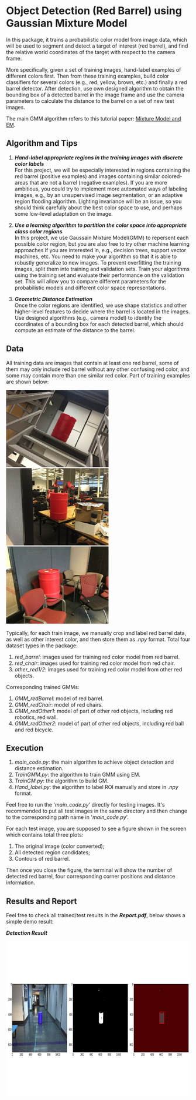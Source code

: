 # Object Detection (Red Barrel) using Gaussian Mixture Model

In this package, it trains a probabilistic color model from image data, which will be used to segment and detect a target of interest (red barrel), and find the relative world coordinates of the target with respect to the camera frame.          

More specifically, given a set of training images, hand-label examples of different colors first. Then from these training examples, build color classifiers for several colors (e.g., red, yellow, brown, etc.) and finally a red barrel detector. After detection, use own designed algorithm to obtain the bounding box of a detected barrel in the image frame and use the camera parameters to calculate the distance to the barrel on a set of new test images.        

The main GMM algorithm refers to this tutorial paper: [Mixture Model and EM](http://www.cse.psu.edu/~rtc12/CSE586Spring2010/papers/prmlMixturesEM.pdf).


Algorithm and Tips
------------------
1. **_Hand-label appropriate regions in the training images with discrete color labels_**                   
For this project, we will be especially interested in regions containing the red barrel (positive examples) and images containing similar colored-areas that are not a barrel (negative examples). If you are more ambitious, you could try to implement more automated ways of labeling images, e.g., by an unsupervised image segmentation, or an adaptive region flooding algorithm. Lighting invariance will be an issue, so you should think carefully about the best color space to use, and perhaps some low-level adaptation on the image.        
2. **_Use a learning algorithm to partition the color space into appropriate class color regions_**           
In this project, we use Gaussain Mixture Model(GMM) to repersent each possible color region, but you are also free to try other machine learning approaches if you are interested in, e.g., decision trees, support vector machines, etc. You need to make your algorithm so that it is able to robustly generalize to new images. To prevent overfitting the training images, split them into training and validation sets. Train your algorithms using the training set and evaluate their performance on the validation set. This will allow you to compare different parameters for the probabilistic models and different color space representations.          

3. **_Geometric Distance Estimation_**           
Once the color regions are identified, we use shape statistics and other higher-level features to decide where the barrel is located in the images. Use designed algorithms (e.g., camera model) to identify the coordinates of a bounding box for each detected barrel, which should compute an estimate of the distance to the barrel.        


Data
-----
All training data are images that contain at least one red barrel, some of them may only include red barrel without any other confusing red color, and some may contain more than one similar red color. Part of training examples are shown below:

<p >
<align="left">
  <img src = "./data/red_barrel/2.14.png?raw=true" width="280" height="210">
<align="center">
  <img src = "./data/other_red1/2.8.png?raw=true" width="280" height="210">
<align="right">
  <img src = "./data/red_chair/2.6.png?raw=true" width="280" height="210">
</p>

Typically, for each train image, we manually crop and label red barrel data, as well as other interest color, and then store them as _.npy_ format. Total four dataset types in the package:     
1. _red_barrel_: images used for training red color model from red barrel.
2. _red_chair_: images used for training red color model from red chair.
3. _other_red1/2_: images used for training red color model from other red objects.    


Corresponding trained GMMs:
1. _GMM_redBarrel_: model of red barrel.
2. _GMM_redChair_: model of red chairs.
3. _GMM_redOther1_: model of part of other red objects, including red robotics, red wall.
4. _GMM_redOther2_: model of part of other red objects, including red ball and red bicycle.



Execution
---------
1. _main_code.py_: the main algorithm to achieve object detection and distance estimation.
2. _TrainGMM.py_: the algorithm to train GMM using EM.
3. _TrainGM.py_: the algorithm to build GM.
4. _Hand_label.py_: the algorithm to label ROI manually and store in _.npy_ format.


Feel free to run the '_main_code.py_' directly for testing images. It's recommended to put all test images in the same directory and then change to the corresponding path name in '_main_code.py_'.        

For each test image, you are supposed to see a figure shown in the screen which contains total three plots:      
1. The original image (color converted);
2. All detected region candidates;
3. Contours of red barrel.        

Then once you close the figure, the terminal will show the number of detected red barrel, four corresponding corner positions and distance information. 



Results and Report
-------
Feel free to check all trained/test results in the **_Report.pdf_**, below shows a simple demo result:

**_Detection Result_**
<div align=center>
  <img width="800" height="420" src="./demo.png", alt="result"/>
</div>



